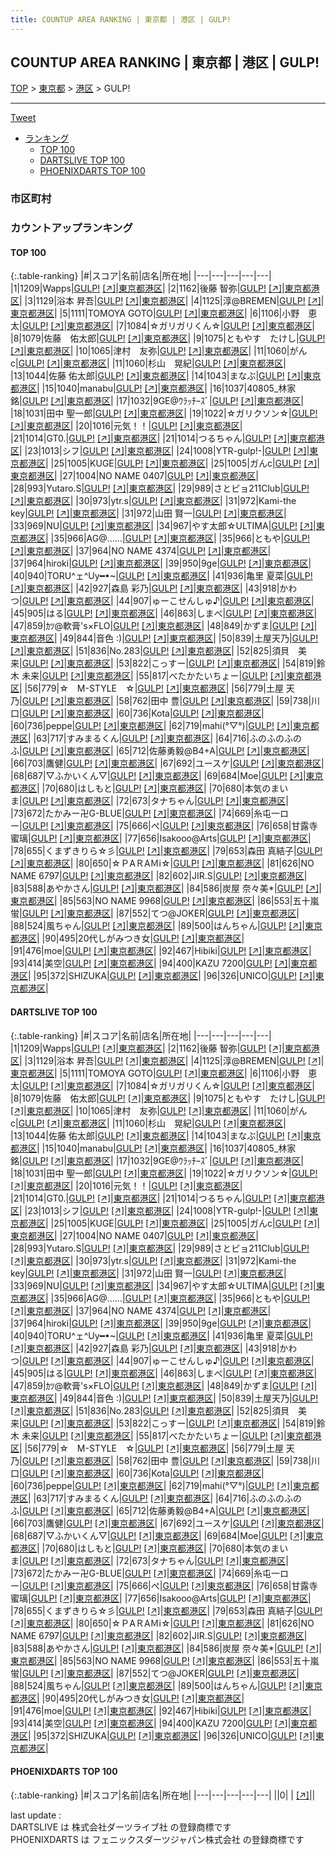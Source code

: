 ```yaml
---
title: COUNTUP AREA RANKING | 東京都 | 港区 | GULP!
---
```

## COUNTUP AREA RANKING | 東京都 | 港区 | GULP!

[TOP](/darts/rank/) > [東京都](/darts/rank/東京都/) > [港区](/darts/rank/東京都/港区/) > GULP!

___

<a href="https://twitter.com/share?ref_src=twsrc%5Etfw" data-text="COUNTUP AREA RANKING | 東京都港区GULP!" class="twitter-share-button" data-hashtags="DARTSLIVE,PHOENIXDARTS,darts,ダーツ" data-show-count="false">Tweet</a>

* [ランキング](#カウントアップランキング)
    * [TOP 100](#top-100)
    * [DARTSLIVE TOP 100](#dartslive-top-100)
    * [PHOENIXDARTS TOP 100](#phoenixdarts-top-100)

### 市区町村

<ul>

</ul>

### カウントアップランキング

#### TOP 100



{:.table-ranking}
|#|スコア|名前|店名|所在地|
|---|---|---|---|---|
|1|1209|<span class="rank-name-dl">Wapps</span>|<a href="/darts/rank/shops/f88a4ee8f507334d0d9b047a20a7ba1e.html">GULP!</a> <a href="https://search.dartslive.com/jp/shop/f88a4ee8f507334d0d9b047a20a7ba1e">[↗]</a>|<a href="/darts/rank/東京都/港区">東京都港区</a>|
|2|1162|<span class="rank-name-dl">後藤 智弥</span>|<a href="/darts/rank/shops/f88a4ee8f507334d0d9b047a20a7ba1e.html">GULP!</a> <a href="https://search.dartslive.com/jp/shop/f88a4ee8f507334d0d9b047a20a7ba1e">[↗]</a>|<a href="/darts/rank/東京都/港区">東京都港区</a>|
|3|1129|<span class="rank-name-dl">浴本 昇吾</span>|<a href="/darts/rank/shops/f88a4ee8f507334d0d9b047a20a7ba1e.html">GULP!</a> <a href="https://search.dartslive.com/jp/shop/f88a4ee8f507334d0d9b047a20a7ba1e">[↗]</a>|<a href="/darts/rank/東京都/港区">東京都港区</a>|
|4|1125|<span class="rank-name-dl">淳@BREMEN</span>|<a href="/darts/rank/shops/f88a4ee8f507334d0d9b047a20a7ba1e.html">GULP!</a> <a href="https://search.dartslive.com/jp/shop/f88a4ee8f507334d0d9b047a20a7ba1e">[↗]</a>|<a href="/darts/rank/東京都/港区">東京都港区</a>|
|5|1111|<span class="rank-name-dl">TOMOYA GOTO</span>|<a href="/darts/rank/shops/f88a4ee8f507334d0d9b047a20a7ba1e.html">GULP!</a> <a href="https://search.dartslive.com/jp/shop/f88a4ee8f507334d0d9b047a20a7ba1e">[↗]</a>|<a href="/darts/rank/東京都/港区">東京都港区</a>|
|6|1106|<span class="rank-name-dl">小野　恵太</span>|<a href="/darts/rank/shops/f88a4ee8f507334d0d9b047a20a7ba1e.html">GULP!</a> <a href="https://search.dartslive.com/jp/shop/f88a4ee8f507334d0d9b047a20a7ba1e">[↗]</a>|<a href="/darts/rank/東京都/港区">東京都港区</a>|
|7|1084|<span class="rank-name-dl">☆ガリガリくん☆</span>|<a href="/darts/rank/shops/f88a4ee8f507334d0d9b047a20a7ba1e.html">GULP!</a> <a href="https://search.dartslive.com/jp/shop/f88a4ee8f507334d0d9b047a20a7ba1e">[↗]</a>|<a href="/darts/rank/東京都/港区">東京都港区</a>|
|8|1079|<span class="rank-name-dl">佐藤　佑太郎</span>|<a href="/darts/rank/shops/f88a4ee8f507334d0d9b047a20a7ba1e.html">GULP!</a> <a href="https://search.dartslive.com/jp/shop/f88a4ee8f507334d0d9b047a20a7ba1e">[↗]</a>|<a href="/darts/rank/東京都/港区">東京都港区</a>|
|9|1075|<span class="rank-name-dl">ともやす　たけし</span>|<a href="/darts/rank/shops/f88a4ee8f507334d0d9b047a20a7ba1e.html">GULP!</a> <a href="https://search.dartslive.com/jp/shop/f88a4ee8f507334d0d9b047a20a7ba1e">[↗]</a>|<a href="/darts/rank/東京都/港区">東京都港区</a>|
|10|1065|<span class="rank-name-dl">津村　友弥</span>|<a href="/darts/rank/shops/f88a4ee8f507334d0d9b047a20a7ba1e.html">GULP!</a> <a href="https://search.dartslive.com/jp/shop/f88a4ee8f507334d0d9b047a20a7ba1e">[↗]</a>|<a href="/darts/rank/東京都/港区">東京都港区</a>|
|11|1060|<span class="rank-name-dl">がんc</span>|<a href="/darts/rank/shops/f88a4ee8f507334d0d9b047a20a7ba1e.html">GULP!</a> <a href="https://search.dartslive.com/jp/shop/f88a4ee8f507334d0d9b047a20a7ba1e">[↗]</a>|<a href="/darts/rank/東京都/港区">東京都港区</a>|
|11|1060|<span class="rank-name-dl">杉山　晃紀</span>|<a href="/darts/rank/shops/f88a4ee8f507334d0d9b047a20a7ba1e.html">GULP!</a> <a href="https://search.dartslive.com/jp/shop/f88a4ee8f507334d0d9b047a20a7ba1e">[↗]</a>|<a href="/darts/rank/東京都/港区">東京都港区</a>|
|13|1044|<span class="rank-name-dl">佐藤 佑太郎</span>|<a href="/darts/rank/shops/f88a4ee8f507334d0d9b047a20a7ba1e.html">GULP!</a> <a href="https://search.dartslive.com/jp/shop/f88a4ee8f507334d0d9b047a20a7ba1e">[↗]</a>|<a href="/darts/rank/東京都/港区">東京都港区</a>|
|14|1043|<span class="rank-name-dl">まなぶ</span>|<a href="/darts/rank/shops/f88a4ee8f507334d0d9b047a20a7ba1e.html">GULP!</a> <a href="https://search.dartslive.com/jp/shop/f88a4ee8f507334d0d9b047a20a7ba1e">[↗]</a>|<a href="/darts/rank/東京都/港区">東京都港区</a>|
|15|1040|<span class="rank-name-dl">manabu</span>|<a href="/darts/rank/shops/f88a4ee8f507334d0d9b047a20a7ba1e.html">GULP!</a> <a href="https://search.dartslive.com/jp/shop/f88a4ee8f507334d0d9b047a20a7ba1e">[↗]</a>|<a href="/darts/rank/東京都/港区">東京都港区</a>|
|16|1037|<span class="rank-name-dl">40805_林家銘</span>|<a href="/darts/rank/shops/f88a4ee8f507334d0d9b047a20a7ba1e.html">GULP!</a> <a href="https://search.dartslive.com/jp/shop/f88a4ee8f507334d0d9b047a20a7ba1e">[↗]</a>|<a href="/darts/rank/東京都/港区">東京都港区</a>|
|17|1032|<span class="rank-name-dl">9GE@ｳﾗｯﾁｰｽﾞ</span>|<a href="/darts/rank/shops/f88a4ee8f507334d0d9b047a20a7ba1e.html">GULP!</a> <a href="https://search.dartslive.com/jp/shop/f88a4ee8f507334d0d9b047a20a7ba1e">[↗]</a>|<a href="/darts/rank/東京都/港区">東京都港区</a>|
|18|1031|<span class="rank-name-dl">田中 聖一郎</span>|<a href="/darts/rank/shops/f88a4ee8f507334d0d9b047a20a7ba1e.html">GULP!</a> <a href="https://search.dartslive.com/jp/shop/f88a4ee8f507334d0d9b047a20a7ba1e">[↗]</a>|<a href="/darts/rank/東京都/港区">東京都港区</a>|
|19|1022|<span class="rank-name-dl">☆ガリクソン☆</span>|<a href="/darts/rank/shops/f88a4ee8f507334d0d9b047a20a7ba1e.html">GULP!</a> <a href="https://search.dartslive.com/jp/shop/f88a4ee8f507334d0d9b047a20a7ba1e">[↗]</a>|<a href="/darts/rank/東京都/港区">東京都港区</a>|
|20|1016|<span class="rank-name-dl">元気！！</span>|<a href="/darts/rank/shops/f88a4ee8f507334d0d9b047a20a7ba1e.html">GULP!</a> <a href="https://search.dartslive.com/jp/shop/f88a4ee8f507334d0d9b047a20a7ba1e">[↗]</a>|<a href="/darts/rank/東京都/港区">東京都港区</a>|
|21|1014|<span class="rank-name-dl">GT0.</span>|<a href="/darts/rank/shops/f88a4ee8f507334d0d9b047a20a7ba1e.html">GULP!</a> <a href="https://search.dartslive.com/jp/shop/f88a4ee8f507334d0d9b047a20a7ba1e">[↗]</a>|<a href="/darts/rank/東京都/港区">東京都港区</a>|
|21|1014|<span class="rank-name-dl">つるちゃん</span>|<a href="/darts/rank/shops/f88a4ee8f507334d0d9b047a20a7ba1e.html">GULP!</a> <a href="https://search.dartslive.com/jp/shop/f88a4ee8f507334d0d9b047a20a7ba1e">[↗]</a>|<a href="/darts/rank/東京都/港区">東京都港区</a>|
|23|1013|<span class="rank-name-dl">シフ</span>|<a href="/darts/rank/shops/f88a4ee8f507334d0d9b047a20a7ba1e.html">GULP!</a> <a href="https://search.dartslive.com/jp/shop/f88a4ee8f507334d0d9b047a20a7ba1e">[↗]</a>|<a href="/darts/rank/東京都/港区">東京都港区</a>|
|24|1008|<span class="rank-name-dl">YTR-gulp!-</span>|<a href="/darts/rank/shops/f88a4ee8f507334d0d9b047a20a7ba1e.html">GULP!</a> <a href="https://search.dartslive.com/jp/shop/f88a4ee8f507334d0d9b047a20a7ba1e">[↗]</a>|<a href="/darts/rank/東京都/港区">東京都港区</a>|
|25|1005|<span class="rank-name-dl">KUGE</span>|<a href="/darts/rank/shops/f88a4ee8f507334d0d9b047a20a7ba1e.html">GULP!</a> <a href="https://search.dartslive.com/jp/shop/f88a4ee8f507334d0d9b047a20a7ba1e">[↗]</a>|<a href="/darts/rank/東京都/港区">東京都港区</a>|
|25|1005|<span class="rank-name-dl">ガんc</span>|<a href="/darts/rank/shops/f88a4ee8f507334d0d9b047a20a7ba1e.html">GULP!</a> <a href="https://search.dartslive.com/jp/shop/f88a4ee8f507334d0d9b047a20a7ba1e">[↗]</a>|<a href="/darts/rank/東京都/港区">東京都港区</a>|
|27|1004|<span class="rank-name-dl">NO NAME 0407</span>|<a href="/darts/rank/shops/f88a4ee8f507334d0d9b047a20a7ba1e.html">GULP!</a> <a href="https://search.dartslive.com/jp/shop/f88a4ee8f507334d0d9b047a20a7ba1e">[↗]</a>|<a href="/darts/rank/東京都/港区">東京都港区</a>|
|28|993|<span class="rank-name-dl">Yutaro.S</span>|<a href="/darts/rank/shops/f88a4ee8f507334d0d9b047a20a7ba1e.html">GULP!</a> <a href="https://search.dartslive.com/jp/shop/f88a4ee8f507334d0d9b047a20a7ba1e">[↗]</a>|<a href="/darts/rank/東京都/港区">東京都港区</a>|
|29|989|<span class="rank-name-dl">さとピョ211Club</span>|<a href="/darts/rank/shops/f88a4ee8f507334d0d9b047a20a7ba1e.html">GULP!</a> <a href="https://search.dartslive.com/jp/shop/f88a4ee8f507334d0d9b047a20a7ba1e">[↗]</a>|<a href="/darts/rank/東京都/港区">東京都港区</a>|
|30|973|<span class="rank-name-dl">ytr.s</span>|<a href="/darts/rank/shops/f88a4ee8f507334d0d9b047a20a7ba1e.html">GULP!</a> <a href="https://search.dartslive.com/jp/shop/f88a4ee8f507334d0d9b047a20a7ba1e">[↗]</a>|<a href="/darts/rank/東京都/港区">東京都港区</a>|
|31|972|<span class="rank-name-dl">Kami-the key</span>|<a href="/darts/rank/shops/f88a4ee8f507334d0d9b047a20a7ba1e.html">GULP!</a> <a href="https://search.dartslive.com/jp/shop/f88a4ee8f507334d0d9b047a20a7ba1e">[↗]</a>|<a href="/darts/rank/東京都/港区">東京都港区</a>|
|31|972|<span class="rank-name-dl">山田 賢一</span>|<a href="/darts/rank/shops/f88a4ee8f507334d0d9b047a20a7ba1e.html">GULP!</a> <a href="https://search.dartslive.com/jp/shop/f88a4ee8f507334d0d9b047a20a7ba1e">[↗]</a>|<a href="/darts/rank/東京都/港区">東京都港区</a>|
|33|969|<span class="rank-name-dl">NU</span>|<a href="/darts/rank/shops/f88a4ee8f507334d0d9b047a20a7ba1e.html">GULP!</a> <a href="https://search.dartslive.com/jp/shop/f88a4ee8f507334d0d9b047a20a7ba1e">[↗]</a>|<a href="/darts/rank/東京都/港区">東京都港区</a>|
|34|967|<span class="rank-name-dl">やす太郎☆ULTIMA</span>|<a href="/darts/rank/shops/f88a4ee8f507334d0d9b047a20a7ba1e.html">GULP!</a> <a href="https://search.dartslive.com/jp/shop/f88a4ee8f507334d0d9b047a20a7ba1e">[↗]</a>|<a href="/darts/rank/東京都/港区">東京都港区</a>|
|35|966|<span class="rank-name-dl">AG@……</span>|<a href="/darts/rank/shops/f88a4ee8f507334d0d9b047a20a7ba1e.html">GULP!</a> <a href="https://search.dartslive.com/jp/shop/f88a4ee8f507334d0d9b047a20a7ba1e">[↗]</a>|<a href="/darts/rank/東京都/港区">東京都港区</a>|
|35|966|<span class="rank-name-dl">ともや</span>|<a href="/darts/rank/shops/f88a4ee8f507334d0d9b047a20a7ba1e.html">GULP!</a> <a href="https://search.dartslive.com/jp/shop/f88a4ee8f507334d0d9b047a20a7ba1e">[↗]</a>|<a href="/darts/rank/東京都/港区">東京都港区</a>|
|37|964|<span class="rank-name-dl">NO NAME 4374</span>|<a href="/darts/rank/shops/f88a4ee8f507334d0d9b047a20a7ba1e.html">GULP!</a> <a href="https://search.dartslive.com/jp/shop/f88a4ee8f507334d0d9b047a20a7ba1e">[↗]</a>|<a href="/darts/rank/東京都/港区">東京都港区</a>|
|37|964|<span class="rank-name-dl">hiroki</span>|<a href="/darts/rank/shops/f88a4ee8f507334d0d9b047a20a7ba1e.html">GULP!</a> <a href="https://search.dartslive.com/jp/shop/f88a4ee8f507334d0d9b047a20a7ba1e">[↗]</a>|<a href="/darts/rank/東京都/港区">東京都港区</a>|
|39|950|<span class="rank-name-dl">9ge</span>|<a href="/darts/rank/shops/f88a4ee8f507334d0d9b047a20a7ba1e.html">GULP!</a> <a href="https://search.dartslive.com/jp/shop/f88a4ee8f507334d0d9b047a20a7ba1e">[↗]</a>|<a href="/darts/rank/東京都/港区">東京都港区</a>|
|40|940|<span class="rank-name-dl">TORU^ェ^Uy━•~</span>|<a href="/darts/rank/shops/f88a4ee8f507334d0d9b047a20a7ba1e.html">GULP!</a> <a href="https://search.dartslive.com/jp/shop/f88a4ee8f507334d0d9b047a20a7ba1e">[↗]</a>|<a href="/darts/rank/東京都/港区">東京都港区</a>|
|41|936|<span class="rank-name-dl">亀里 夏菜</span>|<a href="/darts/rank/shops/f88a4ee8f507334d0d9b047a20a7ba1e.html">GULP!</a> <a href="https://search.dartslive.com/jp/shop/f88a4ee8f507334d0d9b047a20a7ba1e">[↗]</a>|<a href="/darts/rank/東京都/港区">東京都港区</a>|
|42|927|<span class="rank-name-dl">森島 彩乃</span>|<a href="/darts/rank/shops/f88a4ee8f507334d0d9b047a20a7ba1e.html">GULP!</a> <a href="https://search.dartslive.com/jp/shop/f88a4ee8f507334d0d9b047a20a7ba1e">[↗]</a>|<a href="/darts/rank/東京都/港区">東京都港区</a>|
|43|918|<span class="rank-name-dl">かわつ</span>|<a href="/darts/rank/shops/f88a4ee8f507334d0d9b047a20a7ba1e.html">GULP!</a> <a href="https://search.dartslive.com/jp/shop/f88a4ee8f507334d0d9b047a20a7ba1e">[↗]</a>|<a href="/darts/rank/東京都/港区">東京都港区</a>|
|44|907|<span class="rank-name-dl">ゅーこせんしゅ♪</span>|<a href="/darts/rank/shops/f88a4ee8f507334d0d9b047a20a7ba1e.html">GULP!</a> <a href="https://search.dartslive.com/jp/shop/f88a4ee8f507334d0d9b047a20a7ba1e">[↗]</a>|<a href="/darts/rank/東京都/港区">東京都港区</a>|
|45|905|<span class="rank-name-dl">はる</span>|<a href="/darts/rank/shops/f88a4ee8f507334d0d9b047a20a7ba1e.html">GULP!</a> <a href="https://search.dartslive.com/jp/shop/f88a4ee8f507334d0d9b047a20a7ba1e">[↗]</a>|<a href="/darts/rank/東京都/港区">東京都港区</a>|
|46|863|<span class="rank-name-dl">しまべ</span>|<a href="/darts/rank/shops/f88a4ee8f507334d0d9b047a20a7ba1e.html">GULP!</a> <a href="https://search.dartslive.com/jp/shop/f88a4ee8f507334d0d9b047a20a7ba1e">[↗]</a>|<a href="/darts/rank/東京都/港区">東京都港区</a>|
|47|859|<span class="rank-name-dl">ｶﾂ@軟膏&#x27;s×FLO</span>|<a href="/darts/rank/shops/f88a4ee8f507334d0d9b047a20a7ba1e.html">GULP!</a> <a href="https://search.dartslive.com/jp/shop/f88a4ee8f507334d0d9b047a20a7ba1e">[↗]</a>|<a href="/darts/rank/東京都/港区">東京都港区</a>|
|48|849|<span class="rank-name-dl">かずま</span>|<a href="/darts/rank/shops/f88a4ee8f507334d0d9b047a20a7ba1e.html">GULP!</a> <a href="https://search.dartslive.com/jp/shop/f88a4ee8f507334d0d9b047a20a7ba1e">[↗]</a>|<a href="/darts/rank/東京都/港区">東京都港区</a>|
|49|844|<span class="rank-name-dl">音色 :)</span>|<a href="/darts/rank/shops/f88a4ee8f507334d0d9b047a20a7ba1e.html">GULP!</a> <a href="https://search.dartslive.com/jp/shop/f88a4ee8f507334d0d9b047a20a7ba1e">[↗]</a>|<a href="/darts/rank/東京都/港区">東京都港区</a>|
|50|839|<span class="rank-name-dl">土屋天乃</span>|<a href="/darts/rank/shops/f88a4ee8f507334d0d9b047a20a7ba1e.html">GULP!</a> <a href="https://search.dartslive.com/jp/shop/f88a4ee8f507334d0d9b047a20a7ba1e">[↗]</a>|<a href="/darts/rank/東京都/港区">東京都港区</a>|
|51|836|<span class="rank-name-dl">No.283</span>|<a href="/darts/rank/shops/f88a4ee8f507334d0d9b047a20a7ba1e.html">GULP!</a> <a href="https://search.dartslive.com/jp/shop/f88a4ee8f507334d0d9b047a20a7ba1e">[↗]</a>|<a href="/darts/rank/東京都/港区">東京都港区</a>|
|52|825|<span class="rank-name-dl">須貝　美来</span>|<a href="/darts/rank/shops/f88a4ee8f507334d0d9b047a20a7ba1e.html">GULP!</a> <a href="https://search.dartslive.com/jp/shop/f88a4ee8f507334d0d9b047a20a7ba1e">[↗]</a>|<a href="/darts/rank/東京都/港区">東京都港区</a>|
|53|822|<span class="rank-name-dl">こっすー</span>|<a href="/darts/rank/shops/f88a4ee8f507334d0d9b047a20a7ba1e.html">GULP!</a> <a href="https://search.dartslive.com/jp/shop/f88a4ee8f507334d0d9b047a20a7ba1e">[↗]</a>|<a href="/darts/rank/東京都/港区">東京都港区</a>|
|54|819|<span class="rank-name-dl">鈴木 未来</span>|<a href="/darts/rank/shops/f88a4ee8f507334d0d9b047a20a7ba1e.html">GULP!</a> <a href="https://search.dartslive.com/jp/shop/f88a4ee8f507334d0d9b047a20a7ba1e">[↗]</a>|<a href="/darts/rank/東京都/港区">東京都港区</a>|
|55|817|<span class="rank-name-dl">べたかたいちょー</span>|<a href="/darts/rank/shops/f88a4ee8f507334d0d9b047a20a7ba1e.html">GULP!</a> <a href="https://search.dartslive.com/jp/shop/f88a4ee8f507334d0d9b047a20a7ba1e">[↗]</a>|<a href="/darts/rank/東京都/港区">東京都港区</a>|
|56|779|<span class="rank-name-dl">☆　M-STYLE　☆</span>|<a href="/darts/rank/shops/f88a4ee8f507334d0d9b047a20a7ba1e.html">GULP!</a> <a href="https://search.dartslive.com/jp/shop/f88a4ee8f507334d0d9b047a20a7ba1e">[↗]</a>|<a href="/darts/rank/東京都/港区">東京都港区</a>|
|56|779|<span class="rank-name-dl">土屋 天乃</span>|<a href="/darts/rank/shops/f88a4ee8f507334d0d9b047a20a7ba1e.html">GULP!</a> <a href="https://search.dartslive.com/jp/shop/f88a4ee8f507334d0d9b047a20a7ba1e">[↗]</a>|<a href="/darts/rank/東京都/港区">東京都港区</a>|
|58|762|<span class="rank-name-dl">田中 豊</span>|<a href="/darts/rank/shops/f88a4ee8f507334d0d9b047a20a7ba1e.html">GULP!</a> <a href="https://search.dartslive.com/jp/shop/f88a4ee8f507334d0d9b047a20a7ba1e">[↗]</a>|<a href="/darts/rank/東京都/港区">東京都港区</a>|
|59|738|<span class="rank-name-dl">川口</span>|<a href="/darts/rank/shops/f88a4ee8f507334d0d9b047a20a7ba1e.html">GULP!</a> <a href="https://search.dartslive.com/jp/shop/f88a4ee8f507334d0d9b047a20a7ba1e">[↗]</a>|<a href="/darts/rank/東京都/港区">東京都港区</a>|
|60|736|<span class="rank-name-dl">Kota</span>|<a href="/darts/rank/shops/f88a4ee8f507334d0d9b047a20a7ba1e.html">GULP!</a> <a href="https://search.dartslive.com/jp/shop/f88a4ee8f507334d0d9b047a20a7ba1e">[↗]</a>|<a href="/darts/rank/東京都/港区">東京都港区</a>|
|60|736|<span class="rank-name-dl">peppe</span>|<a href="/darts/rank/shops/f88a4ee8f507334d0d9b047a20a7ba1e.html">GULP!</a> <a href="https://search.dartslive.com/jp/shop/f88a4ee8f507334d0d9b047a20a7ba1e">[↗]</a>|<a href="/darts/rank/東京都/港区">東京都港区</a>|
|62|719|<span class="rank-name-dl">mahi(°▽°)</span>|<a href="/darts/rank/shops/f88a4ee8f507334d0d9b047a20a7ba1e.html">GULP!</a> <a href="https://search.dartslive.com/jp/shop/f88a4ee8f507334d0d9b047a20a7ba1e">[↗]</a>|<a href="/darts/rank/東京都/港区">東京都港区</a>|
|63|717|<span class="rank-name-dl">すみまるくん</span>|<a href="/darts/rank/shops/f88a4ee8f507334d0d9b047a20a7ba1e.html">GULP!</a> <a href="https://search.dartslive.com/jp/shop/f88a4ee8f507334d0d9b047a20a7ba1e">[↗]</a>|<a href="/darts/rank/東京都/港区">東京都港区</a>|
|64|716|<span class="rank-name-dl">ふのふのふのふ</span>|<a href="/darts/rank/shops/f88a4ee8f507334d0d9b047a20a7ba1e.html">GULP!</a> <a href="https://search.dartslive.com/jp/shop/f88a4ee8f507334d0d9b047a20a7ba1e">[↗]</a>|<a href="/darts/rank/東京都/港区">東京都港区</a>|
|65|712|<span class="rank-name-dl">佐藤勇毅@B4+A</span>|<a href="/darts/rank/shops/f88a4ee8f507334d0d9b047a20a7ba1e.html">GULP!</a> <a href="https://search.dartslive.com/jp/shop/f88a4ee8f507334d0d9b047a20a7ba1e">[↗]</a>|<a href="/darts/rank/東京都/港区">東京都港区</a>|
|66|703|<span class="rank-name-dl">鷹健</span>|<a href="/darts/rank/shops/f88a4ee8f507334d0d9b047a20a7ba1e.html">GULP!</a> <a href="https://search.dartslive.com/jp/shop/f88a4ee8f507334d0d9b047a20a7ba1e">[↗]</a>|<a href="/darts/rank/東京都/港区">東京都港区</a>|
|67|692|<span class="rank-name-dl">ユースケ</span>|<a href="/darts/rank/shops/f88a4ee8f507334d0d9b047a20a7ba1e.html">GULP!</a> <a href="https://search.dartslive.com/jp/shop/f88a4ee8f507334d0d9b047a20a7ba1e">[↗]</a>|<a href="/darts/rank/東京都/港区">東京都港区</a>|
|68|687|<span class="rank-name-dl">▽ふかいくん▽</span>|<a href="/darts/rank/shops/f88a4ee8f507334d0d9b047a20a7ba1e.html">GULP!</a> <a href="https://search.dartslive.com/jp/shop/f88a4ee8f507334d0d9b047a20a7ba1e">[↗]</a>|<a href="/darts/rank/東京都/港区">東京都港区</a>|
|69|684|<span class="rank-name-dl">Moe</span>|<a href="/darts/rank/shops/f88a4ee8f507334d0d9b047a20a7ba1e.html">GULP!</a> <a href="https://search.dartslive.com/jp/shop/f88a4ee8f507334d0d9b047a20a7ba1e">[↗]</a>|<a href="/darts/rank/東京都/港区">東京都港区</a>|
|70|680|<span class="rank-name-dl">はしもと</span>|<a href="/darts/rank/shops/f88a4ee8f507334d0d9b047a20a7ba1e.html">GULP!</a> <a href="https://search.dartslive.com/jp/shop/f88a4ee8f507334d0d9b047a20a7ba1e">[↗]</a>|<a href="/darts/rank/東京都/港区">東京都港区</a>|
|70|680|<span class="rank-name-dl">本気のまいま</span>|<a href="/darts/rank/shops/f88a4ee8f507334d0d9b047a20a7ba1e.html">GULP!</a> <a href="https://search.dartslive.com/jp/shop/f88a4ee8f507334d0d9b047a20a7ba1e">[↗]</a>|<a href="/darts/rank/東京都/港区">東京都港区</a>|
|72|673|<span class="rank-name-dl">タナちゃん</span>|<a href="/darts/rank/shops/f88a4ee8f507334d0d9b047a20a7ba1e.html">GULP!</a> <a href="https://search.dartslive.com/jp/shop/f88a4ee8f507334d0d9b047a20a7ba1e">[↗]</a>|<a href="/darts/rank/東京都/港区">東京都港区</a>|
|73|672|<span class="rank-name-dl">たかみー卍G-BLUE</span>|<a href="/darts/rank/shops/f88a4ee8f507334d0d9b047a20a7ba1e.html">GULP!</a> <a href="https://search.dartslive.com/jp/shop/f88a4ee8f507334d0d9b047a20a7ba1e">[↗]</a>|<a href="/darts/rank/東京都/港区">東京都港区</a>|
|74|669|<span class="rank-name-dl">糸屯一ロー</span>|<a href="/darts/rank/shops/f88a4ee8f507334d0d9b047a20a7ba1e.html">GULP!</a> <a href="https://search.dartslive.com/jp/shop/f88a4ee8f507334d0d9b047a20a7ba1e">[↗]</a>|<a href="/darts/rank/東京都/港区">東京都港区</a>|
|75|666|<span class="rank-name-dl">ぺ</span>|<a href="/darts/rank/shops/f88a4ee8f507334d0d9b047a20a7ba1e.html">GULP!</a> <a href="https://search.dartslive.com/jp/shop/f88a4ee8f507334d0d9b047a20a7ba1e">[↗]</a>|<a href="/darts/rank/東京都/港区">東京都港区</a>|
|76|658|<span class="rank-name-dl">甘露寺蜜璃</span>|<a href="/darts/rank/shops/f88a4ee8f507334d0d9b047a20a7ba1e.html">GULP!</a> <a href="https://search.dartslive.com/jp/shop/f88a4ee8f507334d0d9b047a20a7ba1e">[↗]</a>|<a href="/darts/rank/東京都/港区">東京都港区</a>|
|77|656|<span class="rank-name-dl">Isakooo@Arts</span>|<a href="/darts/rank/shops/f88a4ee8f507334d0d9b047a20a7ba1e.html">GULP!</a> <a href="https://search.dartslive.com/jp/shop/f88a4ee8f507334d0d9b047a20a7ba1e">[↗]</a>|<a href="/darts/rank/東京都/港区">東京都港区</a>|
|78|655|<span class="rank-name-dl">くまずきりら☆彡</span>|<a href="/darts/rank/shops/f88a4ee8f507334d0d9b047a20a7ba1e.html">GULP!</a> <a href="https://search.dartslive.com/jp/shop/f88a4ee8f507334d0d9b047a20a7ba1e">[↗]</a>|<a href="/darts/rank/東京都/港区">東京都港区</a>|
|79|653|<span class="rank-name-dl">森田 真結子</span>|<a href="/darts/rank/shops/f88a4ee8f507334d0d9b047a20a7ba1e.html">GULP!</a> <a href="https://search.dartslive.com/jp/shop/f88a4ee8f507334d0d9b047a20a7ba1e">[↗]</a>|<a href="/darts/rank/東京都/港区">東京都港区</a>|
|80|650|<span class="rank-name-dl">☆ＰAＲAＭi☆</span>|<a href="/darts/rank/shops/f88a4ee8f507334d0d9b047a20a7ba1e.html">GULP!</a> <a href="https://search.dartslive.com/jp/shop/f88a4ee8f507334d0d9b047a20a7ba1e">[↗]</a>|<a href="/darts/rank/東京都/港区">東京都港区</a>|
|81|626|<span class="rank-name-dl">NO NAME 6797</span>|<a href="/darts/rank/shops/f88a4ee8f507334d0d9b047a20a7ba1e.html">GULP!</a> <a href="https://search.dartslive.com/jp/shop/f88a4ee8f507334d0d9b047a20a7ba1e">[↗]</a>|<a href="/darts/rank/東京都/港区">東京都港区</a>|
|82|602|<span class="rank-name-dl">JIR.S</span>|<a href="/darts/rank/shops/f88a4ee8f507334d0d9b047a20a7ba1e.html">GULP!</a> <a href="https://search.dartslive.com/jp/shop/f88a4ee8f507334d0d9b047a20a7ba1e">[↗]</a>|<a href="/darts/rank/東京都/港区">東京都港区</a>|
|83|588|<span class="rank-name-dl">あやかさん</span>|<a href="/darts/rank/shops/f88a4ee8f507334d0d9b047a20a7ba1e.html">GULP!</a> <a href="https://search.dartslive.com/jp/shop/f88a4ee8f507334d0d9b047a20a7ba1e">[↗]</a>|<a href="/darts/rank/東京都/港区">東京都港区</a>|
|84|586|<span class="rank-name-dl">炭屋 奈々美*</span>|<a href="/darts/rank/shops/f88a4ee8f507334d0d9b047a20a7ba1e.html">GULP!</a> <a href="https://search.dartslive.com/jp/shop/f88a4ee8f507334d0d9b047a20a7ba1e">[↗]</a>|<a href="/darts/rank/東京都/港区">東京都港区</a>|
|85|563|<span class="rank-name-dl">NO NAME 9968</span>|<a href="/darts/rank/shops/f88a4ee8f507334d0d9b047a20a7ba1e.html">GULP!</a> <a href="https://search.dartslive.com/jp/shop/f88a4ee8f507334d0d9b047a20a7ba1e">[↗]</a>|<a href="/darts/rank/東京都/港区">東京都港区</a>|
|86|553|<span class="rank-name-dl">五十嵐 蛍</span>|<a href="/darts/rank/shops/f88a4ee8f507334d0d9b047a20a7ba1e.html">GULP!</a> <a href="https://search.dartslive.com/jp/shop/f88a4ee8f507334d0d9b047a20a7ba1e">[↗]</a>|<a href="/darts/rank/東京都/港区">東京都港区</a>|
|87|552|<span class="rank-name-dl">てつ@JOKER</span>|<a href="/darts/rank/shops/f88a4ee8f507334d0d9b047a20a7ba1e.html">GULP!</a> <a href="https://search.dartslive.com/jp/shop/f88a4ee8f507334d0d9b047a20a7ba1e">[↗]</a>|<a href="/darts/rank/東京都/港区">東京都港区</a>|
|88|524|<span class="rank-name-dl">風ちゃん</span>|<a href="/darts/rank/shops/f88a4ee8f507334d0d9b047a20a7ba1e.html">GULP!</a> <a href="https://search.dartslive.com/jp/shop/f88a4ee8f507334d0d9b047a20a7ba1e">[↗]</a>|<a href="/darts/rank/東京都/港区">東京都港区</a>|
|89|500|<span class="rank-name-dl">はんちゃん</span>|<a href="/darts/rank/shops/f88a4ee8f507334d0d9b047a20a7ba1e.html">GULP!</a> <a href="https://search.dartslive.com/jp/shop/f88a4ee8f507334d0d9b047a20a7ba1e">[↗]</a>|<a href="/darts/rank/東京都/港区">東京都港区</a>|
|90|495|<span class="rank-name-dl">20代しがみつき女</span>|<a href="/darts/rank/shops/f88a4ee8f507334d0d9b047a20a7ba1e.html">GULP!</a> <a href="https://search.dartslive.com/jp/shop/f88a4ee8f507334d0d9b047a20a7ba1e">[↗]</a>|<a href="/darts/rank/東京都/港区">東京都港区</a>|
|91|476|<span class="rank-name-dl">moe</span>|<a href="/darts/rank/shops/f88a4ee8f507334d0d9b047a20a7ba1e.html">GULP!</a> <a href="https://search.dartslive.com/jp/shop/f88a4ee8f507334d0d9b047a20a7ba1e">[↗]</a>|<a href="/darts/rank/東京都/港区">東京都港区</a>|
|92|467|<span class="rank-name-dl">Hibiki</span>|<a href="/darts/rank/shops/f88a4ee8f507334d0d9b047a20a7ba1e.html">GULP!</a> <a href="https://search.dartslive.com/jp/shop/f88a4ee8f507334d0d9b047a20a7ba1e">[↗]</a>|<a href="/darts/rank/東京都/港区">東京都港区</a>|
|93|414|<span class="rank-name-dl">美空</span>|<a href="/darts/rank/shops/f88a4ee8f507334d0d9b047a20a7ba1e.html">GULP!</a> <a href="https://search.dartslive.com/jp/shop/f88a4ee8f507334d0d9b047a20a7ba1e">[↗]</a>|<a href="/darts/rank/東京都/港区">東京都港区</a>|
|94|400|<span class="rank-name-dl">KAZU 7200</span>|<a href="/darts/rank/shops/f88a4ee8f507334d0d9b047a20a7ba1e.html">GULP!</a> <a href="https://search.dartslive.com/jp/shop/f88a4ee8f507334d0d9b047a20a7ba1e">[↗]</a>|<a href="/darts/rank/東京都/港区">東京都港区</a>|
|95|372|<span class="rank-name-dl">SHIZUKA</span>|<a href="/darts/rank/shops/f88a4ee8f507334d0d9b047a20a7ba1e.html">GULP!</a> <a href="https://search.dartslive.com/jp/shop/f88a4ee8f507334d0d9b047a20a7ba1e">[↗]</a>|<a href="/darts/rank/東京都/港区">東京都港区</a>|
|96|326|<span class="rank-name-dl">UNICO</span>|<a href="/darts/rank/shops/f88a4ee8f507334d0d9b047a20a7ba1e.html">GULP!</a> <a href="https://search.dartslive.com/jp/shop/f88a4ee8f507334d0d9b047a20a7ba1e">[↗]</a>|<a href="/darts/rank/東京都/港区">東京都港区</a>|


#### DARTSLIVE TOP 100



{:.table-ranking}
|#|スコア|名前|店名|所在地|
|---|---|---|---|---|
|1|1209|<span class="rank-name-dl">Wapps</span>|<a href="/darts/rank/shops/f88a4ee8f507334d0d9b047a20a7ba1e.html">GULP!</a> <a href="https://search.dartslive.com/jp/shop/f88a4ee8f507334d0d9b047a20a7ba1e">[↗]</a>|<a href="/darts/rank/東京都/港区">東京都港区</a>|
|2|1162|<span class="rank-name-dl">後藤 智弥</span>|<a href="/darts/rank/shops/f88a4ee8f507334d0d9b047a20a7ba1e.html">GULP!</a> <a href="https://search.dartslive.com/jp/shop/f88a4ee8f507334d0d9b047a20a7ba1e">[↗]</a>|<a href="/darts/rank/東京都/港区">東京都港区</a>|
|3|1129|<span class="rank-name-dl">浴本 昇吾</span>|<a href="/darts/rank/shops/f88a4ee8f507334d0d9b047a20a7ba1e.html">GULP!</a> <a href="https://search.dartslive.com/jp/shop/f88a4ee8f507334d0d9b047a20a7ba1e">[↗]</a>|<a href="/darts/rank/東京都/港区">東京都港区</a>|
|4|1125|<span class="rank-name-dl">淳@BREMEN</span>|<a href="/darts/rank/shops/f88a4ee8f507334d0d9b047a20a7ba1e.html">GULP!</a> <a href="https://search.dartslive.com/jp/shop/f88a4ee8f507334d0d9b047a20a7ba1e">[↗]</a>|<a href="/darts/rank/東京都/港区">東京都港区</a>|
|5|1111|<span class="rank-name-dl">TOMOYA GOTO</span>|<a href="/darts/rank/shops/f88a4ee8f507334d0d9b047a20a7ba1e.html">GULP!</a> <a href="https://search.dartslive.com/jp/shop/f88a4ee8f507334d0d9b047a20a7ba1e">[↗]</a>|<a href="/darts/rank/東京都/港区">東京都港区</a>|
|6|1106|<span class="rank-name-dl">小野　恵太</span>|<a href="/darts/rank/shops/f88a4ee8f507334d0d9b047a20a7ba1e.html">GULP!</a> <a href="https://search.dartslive.com/jp/shop/f88a4ee8f507334d0d9b047a20a7ba1e">[↗]</a>|<a href="/darts/rank/東京都/港区">東京都港区</a>|
|7|1084|<span class="rank-name-dl">☆ガリガリくん☆</span>|<a href="/darts/rank/shops/f88a4ee8f507334d0d9b047a20a7ba1e.html">GULP!</a> <a href="https://search.dartslive.com/jp/shop/f88a4ee8f507334d0d9b047a20a7ba1e">[↗]</a>|<a href="/darts/rank/東京都/港区">東京都港区</a>|
|8|1079|<span class="rank-name-dl">佐藤　佑太郎</span>|<a href="/darts/rank/shops/f88a4ee8f507334d0d9b047a20a7ba1e.html">GULP!</a> <a href="https://search.dartslive.com/jp/shop/f88a4ee8f507334d0d9b047a20a7ba1e">[↗]</a>|<a href="/darts/rank/東京都/港区">東京都港区</a>|
|9|1075|<span class="rank-name-dl">ともやす　たけし</span>|<a href="/darts/rank/shops/f88a4ee8f507334d0d9b047a20a7ba1e.html">GULP!</a> <a href="https://search.dartslive.com/jp/shop/f88a4ee8f507334d0d9b047a20a7ba1e">[↗]</a>|<a href="/darts/rank/東京都/港区">東京都港区</a>|
|10|1065|<span class="rank-name-dl">津村　友弥</span>|<a href="/darts/rank/shops/f88a4ee8f507334d0d9b047a20a7ba1e.html">GULP!</a> <a href="https://search.dartslive.com/jp/shop/f88a4ee8f507334d0d9b047a20a7ba1e">[↗]</a>|<a href="/darts/rank/東京都/港区">東京都港区</a>|
|11|1060|<span class="rank-name-dl">がんc</span>|<a href="/darts/rank/shops/f88a4ee8f507334d0d9b047a20a7ba1e.html">GULP!</a> <a href="https://search.dartslive.com/jp/shop/f88a4ee8f507334d0d9b047a20a7ba1e">[↗]</a>|<a href="/darts/rank/東京都/港区">東京都港区</a>|
|11|1060|<span class="rank-name-dl">杉山　晃紀</span>|<a href="/darts/rank/shops/f88a4ee8f507334d0d9b047a20a7ba1e.html">GULP!</a> <a href="https://search.dartslive.com/jp/shop/f88a4ee8f507334d0d9b047a20a7ba1e">[↗]</a>|<a href="/darts/rank/東京都/港区">東京都港区</a>|
|13|1044|<span class="rank-name-dl">佐藤 佑太郎</span>|<a href="/darts/rank/shops/f88a4ee8f507334d0d9b047a20a7ba1e.html">GULP!</a> <a href="https://search.dartslive.com/jp/shop/f88a4ee8f507334d0d9b047a20a7ba1e">[↗]</a>|<a href="/darts/rank/東京都/港区">東京都港区</a>|
|14|1043|<span class="rank-name-dl">まなぶ</span>|<a href="/darts/rank/shops/f88a4ee8f507334d0d9b047a20a7ba1e.html">GULP!</a> <a href="https://search.dartslive.com/jp/shop/f88a4ee8f507334d0d9b047a20a7ba1e">[↗]</a>|<a href="/darts/rank/東京都/港区">東京都港区</a>|
|15|1040|<span class="rank-name-dl">manabu</span>|<a href="/darts/rank/shops/f88a4ee8f507334d0d9b047a20a7ba1e.html">GULP!</a> <a href="https://search.dartslive.com/jp/shop/f88a4ee8f507334d0d9b047a20a7ba1e">[↗]</a>|<a href="/darts/rank/東京都/港区">東京都港区</a>|
|16|1037|<span class="rank-name-dl">40805_林家銘</span>|<a href="/darts/rank/shops/f88a4ee8f507334d0d9b047a20a7ba1e.html">GULP!</a> <a href="https://search.dartslive.com/jp/shop/f88a4ee8f507334d0d9b047a20a7ba1e">[↗]</a>|<a href="/darts/rank/東京都/港区">東京都港区</a>|
|17|1032|<span class="rank-name-dl">9GE@ｳﾗｯﾁｰｽﾞ</span>|<a href="/darts/rank/shops/f88a4ee8f507334d0d9b047a20a7ba1e.html">GULP!</a> <a href="https://search.dartslive.com/jp/shop/f88a4ee8f507334d0d9b047a20a7ba1e">[↗]</a>|<a href="/darts/rank/東京都/港区">東京都港区</a>|
|18|1031|<span class="rank-name-dl">田中 聖一郎</span>|<a href="/darts/rank/shops/f88a4ee8f507334d0d9b047a20a7ba1e.html">GULP!</a> <a href="https://search.dartslive.com/jp/shop/f88a4ee8f507334d0d9b047a20a7ba1e">[↗]</a>|<a href="/darts/rank/東京都/港区">東京都港区</a>|
|19|1022|<span class="rank-name-dl">☆ガリクソン☆</span>|<a href="/darts/rank/shops/f88a4ee8f507334d0d9b047a20a7ba1e.html">GULP!</a> <a href="https://search.dartslive.com/jp/shop/f88a4ee8f507334d0d9b047a20a7ba1e">[↗]</a>|<a href="/darts/rank/東京都/港区">東京都港区</a>|
|20|1016|<span class="rank-name-dl">元気！！</span>|<a href="/darts/rank/shops/f88a4ee8f507334d0d9b047a20a7ba1e.html">GULP!</a> <a href="https://search.dartslive.com/jp/shop/f88a4ee8f507334d0d9b047a20a7ba1e">[↗]</a>|<a href="/darts/rank/東京都/港区">東京都港区</a>|
|21|1014|<span class="rank-name-dl">GT0.</span>|<a href="/darts/rank/shops/f88a4ee8f507334d0d9b047a20a7ba1e.html">GULP!</a> <a href="https://search.dartslive.com/jp/shop/f88a4ee8f507334d0d9b047a20a7ba1e">[↗]</a>|<a href="/darts/rank/東京都/港区">東京都港区</a>|
|21|1014|<span class="rank-name-dl">つるちゃん</span>|<a href="/darts/rank/shops/f88a4ee8f507334d0d9b047a20a7ba1e.html">GULP!</a> <a href="https://search.dartslive.com/jp/shop/f88a4ee8f507334d0d9b047a20a7ba1e">[↗]</a>|<a href="/darts/rank/東京都/港区">東京都港区</a>|
|23|1013|<span class="rank-name-dl">シフ</span>|<a href="/darts/rank/shops/f88a4ee8f507334d0d9b047a20a7ba1e.html">GULP!</a> <a href="https://search.dartslive.com/jp/shop/f88a4ee8f507334d0d9b047a20a7ba1e">[↗]</a>|<a href="/darts/rank/東京都/港区">東京都港区</a>|
|24|1008|<span class="rank-name-dl">YTR-gulp!-</span>|<a href="/darts/rank/shops/f88a4ee8f507334d0d9b047a20a7ba1e.html">GULP!</a> <a href="https://search.dartslive.com/jp/shop/f88a4ee8f507334d0d9b047a20a7ba1e">[↗]</a>|<a href="/darts/rank/東京都/港区">東京都港区</a>|
|25|1005|<span class="rank-name-dl">KUGE</span>|<a href="/darts/rank/shops/f88a4ee8f507334d0d9b047a20a7ba1e.html">GULP!</a> <a href="https://search.dartslive.com/jp/shop/f88a4ee8f507334d0d9b047a20a7ba1e">[↗]</a>|<a href="/darts/rank/東京都/港区">東京都港区</a>|
|25|1005|<span class="rank-name-dl">ガんc</span>|<a href="/darts/rank/shops/f88a4ee8f507334d0d9b047a20a7ba1e.html">GULP!</a> <a href="https://search.dartslive.com/jp/shop/f88a4ee8f507334d0d9b047a20a7ba1e">[↗]</a>|<a href="/darts/rank/東京都/港区">東京都港区</a>|
|27|1004|<span class="rank-name-dl">NO NAME 0407</span>|<a href="/darts/rank/shops/f88a4ee8f507334d0d9b047a20a7ba1e.html">GULP!</a> <a href="https://search.dartslive.com/jp/shop/f88a4ee8f507334d0d9b047a20a7ba1e">[↗]</a>|<a href="/darts/rank/東京都/港区">東京都港区</a>|
|28|993|<span class="rank-name-dl">Yutaro.S</span>|<a href="/darts/rank/shops/f88a4ee8f507334d0d9b047a20a7ba1e.html">GULP!</a> <a href="https://search.dartslive.com/jp/shop/f88a4ee8f507334d0d9b047a20a7ba1e">[↗]</a>|<a href="/darts/rank/東京都/港区">東京都港区</a>|
|29|989|<span class="rank-name-dl">さとピョ211Club</span>|<a href="/darts/rank/shops/f88a4ee8f507334d0d9b047a20a7ba1e.html">GULP!</a> <a href="https://search.dartslive.com/jp/shop/f88a4ee8f507334d0d9b047a20a7ba1e">[↗]</a>|<a href="/darts/rank/東京都/港区">東京都港区</a>|
|30|973|<span class="rank-name-dl">ytr.s</span>|<a href="/darts/rank/shops/f88a4ee8f507334d0d9b047a20a7ba1e.html">GULP!</a> <a href="https://search.dartslive.com/jp/shop/f88a4ee8f507334d0d9b047a20a7ba1e">[↗]</a>|<a href="/darts/rank/東京都/港区">東京都港区</a>|
|31|972|<span class="rank-name-dl">Kami-the key</span>|<a href="/darts/rank/shops/f88a4ee8f507334d0d9b047a20a7ba1e.html">GULP!</a> <a href="https://search.dartslive.com/jp/shop/f88a4ee8f507334d0d9b047a20a7ba1e">[↗]</a>|<a href="/darts/rank/東京都/港区">東京都港区</a>|
|31|972|<span class="rank-name-dl">山田 賢一</span>|<a href="/darts/rank/shops/f88a4ee8f507334d0d9b047a20a7ba1e.html">GULP!</a> <a href="https://search.dartslive.com/jp/shop/f88a4ee8f507334d0d9b047a20a7ba1e">[↗]</a>|<a href="/darts/rank/東京都/港区">東京都港区</a>|
|33|969|<span class="rank-name-dl">NU</span>|<a href="/darts/rank/shops/f88a4ee8f507334d0d9b047a20a7ba1e.html">GULP!</a> <a href="https://search.dartslive.com/jp/shop/f88a4ee8f507334d0d9b047a20a7ba1e">[↗]</a>|<a href="/darts/rank/東京都/港区">東京都港区</a>|
|34|967|<span class="rank-name-dl">やす太郎☆ULTIMA</span>|<a href="/darts/rank/shops/f88a4ee8f507334d0d9b047a20a7ba1e.html">GULP!</a> <a href="https://search.dartslive.com/jp/shop/f88a4ee8f507334d0d9b047a20a7ba1e">[↗]</a>|<a href="/darts/rank/東京都/港区">東京都港区</a>|
|35|966|<span class="rank-name-dl">AG@……</span>|<a href="/darts/rank/shops/f88a4ee8f507334d0d9b047a20a7ba1e.html">GULP!</a> <a href="https://search.dartslive.com/jp/shop/f88a4ee8f507334d0d9b047a20a7ba1e">[↗]</a>|<a href="/darts/rank/東京都/港区">東京都港区</a>|
|35|966|<span class="rank-name-dl">ともや</span>|<a href="/darts/rank/shops/f88a4ee8f507334d0d9b047a20a7ba1e.html">GULP!</a> <a href="https://search.dartslive.com/jp/shop/f88a4ee8f507334d0d9b047a20a7ba1e">[↗]</a>|<a href="/darts/rank/東京都/港区">東京都港区</a>|
|37|964|<span class="rank-name-dl">NO NAME 4374</span>|<a href="/darts/rank/shops/f88a4ee8f507334d0d9b047a20a7ba1e.html">GULP!</a> <a href="https://search.dartslive.com/jp/shop/f88a4ee8f507334d0d9b047a20a7ba1e">[↗]</a>|<a href="/darts/rank/東京都/港区">東京都港区</a>|
|37|964|<span class="rank-name-dl">hiroki</span>|<a href="/darts/rank/shops/f88a4ee8f507334d0d9b047a20a7ba1e.html">GULP!</a> <a href="https://search.dartslive.com/jp/shop/f88a4ee8f507334d0d9b047a20a7ba1e">[↗]</a>|<a href="/darts/rank/東京都/港区">東京都港区</a>|
|39|950|<span class="rank-name-dl">9ge</span>|<a href="/darts/rank/shops/f88a4ee8f507334d0d9b047a20a7ba1e.html">GULP!</a> <a href="https://search.dartslive.com/jp/shop/f88a4ee8f507334d0d9b047a20a7ba1e">[↗]</a>|<a href="/darts/rank/東京都/港区">東京都港区</a>|
|40|940|<span class="rank-name-dl">TORU^ェ^Uy━•~</span>|<a href="/darts/rank/shops/f88a4ee8f507334d0d9b047a20a7ba1e.html">GULP!</a> <a href="https://search.dartslive.com/jp/shop/f88a4ee8f507334d0d9b047a20a7ba1e">[↗]</a>|<a href="/darts/rank/東京都/港区">東京都港区</a>|
|41|936|<span class="rank-name-dl">亀里 夏菜</span>|<a href="/darts/rank/shops/f88a4ee8f507334d0d9b047a20a7ba1e.html">GULP!</a> <a href="https://search.dartslive.com/jp/shop/f88a4ee8f507334d0d9b047a20a7ba1e">[↗]</a>|<a href="/darts/rank/東京都/港区">東京都港区</a>|
|42|927|<span class="rank-name-dl">森島 彩乃</span>|<a href="/darts/rank/shops/f88a4ee8f507334d0d9b047a20a7ba1e.html">GULP!</a> <a href="https://search.dartslive.com/jp/shop/f88a4ee8f507334d0d9b047a20a7ba1e">[↗]</a>|<a href="/darts/rank/東京都/港区">東京都港区</a>|
|43|918|<span class="rank-name-dl">かわつ</span>|<a href="/darts/rank/shops/f88a4ee8f507334d0d9b047a20a7ba1e.html">GULP!</a> <a href="https://search.dartslive.com/jp/shop/f88a4ee8f507334d0d9b047a20a7ba1e">[↗]</a>|<a href="/darts/rank/東京都/港区">東京都港区</a>|
|44|907|<span class="rank-name-dl">ゅーこせんしゅ♪</span>|<a href="/darts/rank/shops/f88a4ee8f507334d0d9b047a20a7ba1e.html">GULP!</a> <a href="https://search.dartslive.com/jp/shop/f88a4ee8f507334d0d9b047a20a7ba1e">[↗]</a>|<a href="/darts/rank/東京都/港区">東京都港区</a>|
|45|905|<span class="rank-name-dl">はる</span>|<a href="/darts/rank/shops/f88a4ee8f507334d0d9b047a20a7ba1e.html">GULP!</a> <a href="https://search.dartslive.com/jp/shop/f88a4ee8f507334d0d9b047a20a7ba1e">[↗]</a>|<a href="/darts/rank/東京都/港区">東京都港区</a>|
|46|863|<span class="rank-name-dl">しまべ</span>|<a href="/darts/rank/shops/f88a4ee8f507334d0d9b047a20a7ba1e.html">GULP!</a> <a href="https://search.dartslive.com/jp/shop/f88a4ee8f507334d0d9b047a20a7ba1e">[↗]</a>|<a href="/darts/rank/東京都/港区">東京都港区</a>|
|47|859|<span class="rank-name-dl">ｶﾂ@軟膏&#x27;s×FLO</span>|<a href="/darts/rank/shops/f88a4ee8f507334d0d9b047a20a7ba1e.html">GULP!</a> <a href="https://search.dartslive.com/jp/shop/f88a4ee8f507334d0d9b047a20a7ba1e">[↗]</a>|<a href="/darts/rank/東京都/港区">東京都港区</a>|
|48|849|<span class="rank-name-dl">かずま</span>|<a href="/darts/rank/shops/f88a4ee8f507334d0d9b047a20a7ba1e.html">GULP!</a> <a href="https://search.dartslive.com/jp/shop/f88a4ee8f507334d0d9b047a20a7ba1e">[↗]</a>|<a href="/darts/rank/東京都/港区">東京都港区</a>|
|49|844|<span class="rank-name-dl">音色 :)</span>|<a href="/darts/rank/shops/f88a4ee8f507334d0d9b047a20a7ba1e.html">GULP!</a> <a href="https://search.dartslive.com/jp/shop/f88a4ee8f507334d0d9b047a20a7ba1e">[↗]</a>|<a href="/darts/rank/東京都/港区">東京都港区</a>|
|50|839|<span class="rank-name-dl">土屋天乃</span>|<a href="/darts/rank/shops/f88a4ee8f507334d0d9b047a20a7ba1e.html">GULP!</a> <a href="https://search.dartslive.com/jp/shop/f88a4ee8f507334d0d9b047a20a7ba1e">[↗]</a>|<a href="/darts/rank/東京都/港区">東京都港区</a>|
|51|836|<span class="rank-name-dl">No.283</span>|<a href="/darts/rank/shops/f88a4ee8f507334d0d9b047a20a7ba1e.html">GULP!</a> <a href="https://search.dartslive.com/jp/shop/f88a4ee8f507334d0d9b047a20a7ba1e">[↗]</a>|<a href="/darts/rank/東京都/港区">東京都港区</a>|
|52|825|<span class="rank-name-dl">須貝　美来</span>|<a href="/darts/rank/shops/f88a4ee8f507334d0d9b047a20a7ba1e.html">GULP!</a> <a href="https://search.dartslive.com/jp/shop/f88a4ee8f507334d0d9b047a20a7ba1e">[↗]</a>|<a href="/darts/rank/東京都/港区">東京都港区</a>|
|53|822|<span class="rank-name-dl">こっすー</span>|<a href="/darts/rank/shops/f88a4ee8f507334d0d9b047a20a7ba1e.html">GULP!</a> <a href="https://search.dartslive.com/jp/shop/f88a4ee8f507334d0d9b047a20a7ba1e">[↗]</a>|<a href="/darts/rank/東京都/港区">東京都港区</a>|
|54|819|<span class="rank-name-dl">鈴木 未来</span>|<a href="/darts/rank/shops/f88a4ee8f507334d0d9b047a20a7ba1e.html">GULP!</a> <a href="https://search.dartslive.com/jp/shop/f88a4ee8f507334d0d9b047a20a7ba1e">[↗]</a>|<a href="/darts/rank/東京都/港区">東京都港区</a>|
|55|817|<span class="rank-name-dl">べたかたいちょー</span>|<a href="/darts/rank/shops/f88a4ee8f507334d0d9b047a20a7ba1e.html">GULP!</a> <a href="https://search.dartslive.com/jp/shop/f88a4ee8f507334d0d9b047a20a7ba1e">[↗]</a>|<a href="/darts/rank/東京都/港区">東京都港区</a>|
|56|779|<span class="rank-name-dl">☆　M-STYLE　☆</span>|<a href="/darts/rank/shops/f88a4ee8f507334d0d9b047a20a7ba1e.html">GULP!</a> <a href="https://search.dartslive.com/jp/shop/f88a4ee8f507334d0d9b047a20a7ba1e">[↗]</a>|<a href="/darts/rank/東京都/港区">東京都港区</a>|
|56|779|<span class="rank-name-dl">土屋 天乃</span>|<a href="/darts/rank/shops/f88a4ee8f507334d0d9b047a20a7ba1e.html">GULP!</a> <a href="https://search.dartslive.com/jp/shop/f88a4ee8f507334d0d9b047a20a7ba1e">[↗]</a>|<a href="/darts/rank/東京都/港区">東京都港区</a>|
|58|762|<span class="rank-name-dl">田中 豊</span>|<a href="/darts/rank/shops/f88a4ee8f507334d0d9b047a20a7ba1e.html">GULP!</a> <a href="https://search.dartslive.com/jp/shop/f88a4ee8f507334d0d9b047a20a7ba1e">[↗]</a>|<a href="/darts/rank/東京都/港区">東京都港区</a>|
|59|738|<span class="rank-name-dl">川口</span>|<a href="/darts/rank/shops/f88a4ee8f507334d0d9b047a20a7ba1e.html">GULP!</a> <a href="https://search.dartslive.com/jp/shop/f88a4ee8f507334d0d9b047a20a7ba1e">[↗]</a>|<a href="/darts/rank/東京都/港区">東京都港区</a>|
|60|736|<span class="rank-name-dl">Kota</span>|<a href="/darts/rank/shops/f88a4ee8f507334d0d9b047a20a7ba1e.html">GULP!</a> <a href="https://search.dartslive.com/jp/shop/f88a4ee8f507334d0d9b047a20a7ba1e">[↗]</a>|<a href="/darts/rank/東京都/港区">東京都港区</a>|
|60|736|<span class="rank-name-dl">peppe</span>|<a href="/darts/rank/shops/f88a4ee8f507334d0d9b047a20a7ba1e.html">GULP!</a> <a href="https://search.dartslive.com/jp/shop/f88a4ee8f507334d0d9b047a20a7ba1e">[↗]</a>|<a href="/darts/rank/東京都/港区">東京都港区</a>|
|62|719|<span class="rank-name-dl">mahi(°▽°)</span>|<a href="/darts/rank/shops/f88a4ee8f507334d0d9b047a20a7ba1e.html">GULP!</a> <a href="https://search.dartslive.com/jp/shop/f88a4ee8f507334d0d9b047a20a7ba1e">[↗]</a>|<a href="/darts/rank/東京都/港区">東京都港区</a>|
|63|717|<span class="rank-name-dl">すみまるくん</span>|<a href="/darts/rank/shops/f88a4ee8f507334d0d9b047a20a7ba1e.html">GULP!</a> <a href="https://search.dartslive.com/jp/shop/f88a4ee8f507334d0d9b047a20a7ba1e">[↗]</a>|<a href="/darts/rank/東京都/港区">東京都港区</a>|
|64|716|<span class="rank-name-dl">ふのふのふのふ</span>|<a href="/darts/rank/shops/f88a4ee8f507334d0d9b047a20a7ba1e.html">GULP!</a> <a href="https://search.dartslive.com/jp/shop/f88a4ee8f507334d0d9b047a20a7ba1e">[↗]</a>|<a href="/darts/rank/東京都/港区">東京都港区</a>|
|65|712|<span class="rank-name-dl">佐藤勇毅@B4+A</span>|<a href="/darts/rank/shops/f88a4ee8f507334d0d9b047a20a7ba1e.html">GULP!</a> <a href="https://search.dartslive.com/jp/shop/f88a4ee8f507334d0d9b047a20a7ba1e">[↗]</a>|<a href="/darts/rank/東京都/港区">東京都港区</a>|
|66|703|<span class="rank-name-dl">鷹健</span>|<a href="/darts/rank/shops/f88a4ee8f507334d0d9b047a20a7ba1e.html">GULP!</a> <a href="https://search.dartslive.com/jp/shop/f88a4ee8f507334d0d9b047a20a7ba1e">[↗]</a>|<a href="/darts/rank/東京都/港区">東京都港区</a>|
|67|692|<span class="rank-name-dl">ユースケ</span>|<a href="/darts/rank/shops/f88a4ee8f507334d0d9b047a20a7ba1e.html">GULP!</a> <a href="https://search.dartslive.com/jp/shop/f88a4ee8f507334d0d9b047a20a7ba1e">[↗]</a>|<a href="/darts/rank/東京都/港区">東京都港区</a>|
|68|687|<span class="rank-name-dl">▽ふかいくん▽</span>|<a href="/darts/rank/shops/f88a4ee8f507334d0d9b047a20a7ba1e.html">GULP!</a> <a href="https://search.dartslive.com/jp/shop/f88a4ee8f507334d0d9b047a20a7ba1e">[↗]</a>|<a href="/darts/rank/東京都/港区">東京都港区</a>|
|69|684|<span class="rank-name-dl">Moe</span>|<a href="/darts/rank/shops/f88a4ee8f507334d0d9b047a20a7ba1e.html">GULP!</a> <a href="https://search.dartslive.com/jp/shop/f88a4ee8f507334d0d9b047a20a7ba1e">[↗]</a>|<a href="/darts/rank/東京都/港区">東京都港区</a>|
|70|680|<span class="rank-name-dl">はしもと</span>|<a href="/darts/rank/shops/f88a4ee8f507334d0d9b047a20a7ba1e.html">GULP!</a> <a href="https://search.dartslive.com/jp/shop/f88a4ee8f507334d0d9b047a20a7ba1e">[↗]</a>|<a href="/darts/rank/東京都/港区">東京都港区</a>|
|70|680|<span class="rank-name-dl">本気のまいま</span>|<a href="/darts/rank/shops/f88a4ee8f507334d0d9b047a20a7ba1e.html">GULP!</a> <a href="https://search.dartslive.com/jp/shop/f88a4ee8f507334d0d9b047a20a7ba1e">[↗]</a>|<a href="/darts/rank/東京都/港区">東京都港区</a>|
|72|673|<span class="rank-name-dl">タナちゃん</span>|<a href="/darts/rank/shops/f88a4ee8f507334d0d9b047a20a7ba1e.html">GULP!</a> <a href="https://search.dartslive.com/jp/shop/f88a4ee8f507334d0d9b047a20a7ba1e">[↗]</a>|<a href="/darts/rank/東京都/港区">東京都港区</a>|
|73|672|<span class="rank-name-dl">たかみー卍G-BLUE</span>|<a href="/darts/rank/shops/f88a4ee8f507334d0d9b047a20a7ba1e.html">GULP!</a> <a href="https://search.dartslive.com/jp/shop/f88a4ee8f507334d0d9b047a20a7ba1e">[↗]</a>|<a href="/darts/rank/東京都/港区">東京都港区</a>|
|74|669|<span class="rank-name-dl">糸屯一ロー</span>|<a href="/darts/rank/shops/f88a4ee8f507334d0d9b047a20a7ba1e.html">GULP!</a> <a href="https://search.dartslive.com/jp/shop/f88a4ee8f507334d0d9b047a20a7ba1e">[↗]</a>|<a href="/darts/rank/東京都/港区">東京都港区</a>|
|75|666|<span class="rank-name-dl">ぺ</span>|<a href="/darts/rank/shops/f88a4ee8f507334d0d9b047a20a7ba1e.html">GULP!</a> <a href="https://search.dartslive.com/jp/shop/f88a4ee8f507334d0d9b047a20a7ba1e">[↗]</a>|<a href="/darts/rank/東京都/港区">東京都港区</a>|
|76|658|<span class="rank-name-dl">甘露寺蜜璃</span>|<a href="/darts/rank/shops/f88a4ee8f507334d0d9b047a20a7ba1e.html">GULP!</a> <a href="https://search.dartslive.com/jp/shop/f88a4ee8f507334d0d9b047a20a7ba1e">[↗]</a>|<a href="/darts/rank/東京都/港区">東京都港区</a>|
|77|656|<span class="rank-name-dl">Isakooo@Arts</span>|<a href="/darts/rank/shops/f88a4ee8f507334d0d9b047a20a7ba1e.html">GULP!</a> <a href="https://search.dartslive.com/jp/shop/f88a4ee8f507334d0d9b047a20a7ba1e">[↗]</a>|<a href="/darts/rank/東京都/港区">東京都港区</a>|
|78|655|<span class="rank-name-dl">くまずきりら☆彡</span>|<a href="/darts/rank/shops/f88a4ee8f507334d0d9b047a20a7ba1e.html">GULP!</a> <a href="https://search.dartslive.com/jp/shop/f88a4ee8f507334d0d9b047a20a7ba1e">[↗]</a>|<a href="/darts/rank/東京都/港区">東京都港区</a>|
|79|653|<span class="rank-name-dl">森田 真結子</span>|<a href="/darts/rank/shops/f88a4ee8f507334d0d9b047a20a7ba1e.html">GULP!</a> <a href="https://search.dartslive.com/jp/shop/f88a4ee8f507334d0d9b047a20a7ba1e">[↗]</a>|<a href="/darts/rank/東京都/港区">東京都港区</a>|
|80|650|<span class="rank-name-dl">☆ＰAＲAＭi☆</span>|<a href="/darts/rank/shops/f88a4ee8f507334d0d9b047a20a7ba1e.html">GULP!</a> <a href="https://search.dartslive.com/jp/shop/f88a4ee8f507334d0d9b047a20a7ba1e">[↗]</a>|<a href="/darts/rank/東京都/港区">東京都港区</a>|
|81|626|<span class="rank-name-dl">NO NAME 6797</span>|<a href="/darts/rank/shops/f88a4ee8f507334d0d9b047a20a7ba1e.html">GULP!</a> <a href="https://search.dartslive.com/jp/shop/f88a4ee8f507334d0d9b047a20a7ba1e">[↗]</a>|<a href="/darts/rank/東京都/港区">東京都港区</a>|
|82|602|<span class="rank-name-dl">JIR.S</span>|<a href="/darts/rank/shops/f88a4ee8f507334d0d9b047a20a7ba1e.html">GULP!</a> <a href="https://search.dartslive.com/jp/shop/f88a4ee8f507334d0d9b047a20a7ba1e">[↗]</a>|<a href="/darts/rank/東京都/港区">東京都港区</a>|
|83|588|<span class="rank-name-dl">あやかさん</span>|<a href="/darts/rank/shops/f88a4ee8f507334d0d9b047a20a7ba1e.html">GULP!</a> <a href="https://search.dartslive.com/jp/shop/f88a4ee8f507334d0d9b047a20a7ba1e">[↗]</a>|<a href="/darts/rank/東京都/港区">東京都港区</a>|
|84|586|<span class="rank-name-dl">炭屋 奈々美*</span>|<a href="/darts/rank/shops/f88a4ee8f507334d0d9b047a20a7ba1e.html">GULP!</a> <a href="https://search.dartslive.com/jp/shop/f88a4ee8f507334d0d9b047a20a7ba1e">[↗]</a>|<a href="/darts/rank/東京都/港区">東京都港区</a>|
|85|563|<span class="rank-name-dl">NO NAME 9968</span>|<a href="/darts/rank/shops/f88a4ee8f507334d0d9b047a20a7ba1e.html">GULP!</a> <a href="https://search.dartslive.com/jp/shop/f88a4ee8f507334d0d9b047a20a7ba1e">[↗]</a>|<a href="/darts/rank/東京都/港区">東京都港区</a>|
|86|553|<span class="rank-name-dl">五十嵐 蛍</span>|<a href="/darts/rank/shops/f88a4ee8f507334d0d9b047a20a7ba1e.html">GULP!</a> <a href="https://search.dartslive.com/jp/shop/f88a4ee8f507334d0d9b047a20a7ba1e">[↗]</a>|<a href="/darts/rank/東京都/港区">東京都港区</a>|
|87|552|<span class="rank-name-dl">てつ@JOKER</span>|<a href="/darts/rank/shops/f88a4ee8f507334d0d9b047a20a7ba1e.html">GULP!</a> <a href="https://search.dartslive.com/jp/shop/f88a4ee8f507334d0d9b047a20a7ba1e">[↗]</a>|<a href="/darts/rank/東京都/港区">東京都港区</a>|
|88|524|<span class="rank-name-dl">風ちゃん</span>|<a href="/darts/rank/shops/f88a4ee8f507334d0d9b047a20a7ba1e.html">GULP!</a> <a href="https://search.dartslive.com/jp/shop/f88a4ee8f507334d0d9b047a20a7ba1e">[↗]</a>|<a href="/darts/rank/東京都/港区">東京都港区</a>|
|89|500|<span class="rank-name-dl">はんちゃん</span>|<a href="/darts/rank/shops/f88a4ee8f507334d0d9b047a20a7ba1e.html">GULP!</a> <a href="https://search.dartslive.com/jp/shop/f88a4ee8f507334d0d9b047a20a7ba1e">[↗]</a>|<a href="/darts/rank/東京都/港区">東京都港区</a>|
|90|495|<span class="rank-name-dl">20代しがみつき女</span>|<a href="/darts/rank/shops/f88a4ee8f507334d0d9b047a20a7ba1e.html">GULP!</a> <a href="https://search.dartslive.com/jp/shop/f88a4ee8f507334d0d9b047a20a7ba1e">[↗]</a>|<a href="/darts/rank/東京都/港区">東京都港区</a>|
|91|476|<span class="rank-name-dl">moe</span>|<a href="/darts/rank/shops/f88a4ee8f507334d0d9b047a20a7ba1e.html">GULP!</a> <a href="https://search.dartslive.com/jp/shop/f88a4ee8f507334d0d9b047a20a7ba1e">[↗]</a>|<a href="/darts/rank/東京都/港区">東京都港区</a>|
|92|467|<span class="rank-name-dl">Hibiki</span>|<a href="/darts/rank/shops/f88a4ee8f507334d0d9b047a20a7ba1e.html">GULP!</a> <a href="https://search.dartslive.com/jp/shop/f88a4ee8f507334d0d9b047a20a7ba1e">[↗]</a>|<a href="/darts/rank/東京都/港区">東京都港区</a>|
|93|414|<span class="rank-name-dl">美空</span>|<a href="/darts/rank/shops/f88a4ee8f507334d0d9b047a20a7ba1e.html">GULP!</a> <a href="https://search.dartslive.com/jp/shop/f88a4ee8f507334d0d9b047a20a7ba1e">[↗]</a>|<a href="/darts/rank/東京都/港区">東京都港区</a>|
|94|400|<span class="rank-name-dl">KAZU 7200</span>|<a href="/darts/rank/shops/f88a4ee8f507334d0d9b047a20a7ba1e.html">GULP!</a> <a href="https://search.dartslive.com/jp/shop/f88a4ee8f507334d0d9b047a20a7ba1e">[↗]</a>|<a href="/darts/rank/東京都/港区">東京都港区</a>|
|95|372|<span class="rank-name-dl">SHIZUKA</span>|<a href="/darts/rank/shops/f88a4ee8f507334d0d9b047a20a7ba1e.html">GULP!</a> <a href="https://search.dartslive.com/jp/shop/f88a4ee8f507334d0d9b047a20a7ba1e">[↗]</a>|<a href="/darts/rank/東京都/港区">東京都港区</a>|
|96|326|<span class="rank-name-dl">UNICO</span>|<a href="/darts/rank/shops/f88a4ee8f507334d0d9b047a20a7ba1e.html">GULP!</a> <a href="https://search.dartslive.com/jp/shop/f88a4ee8f507334d0d9b047a20a7ba1e">[↗]</a>|<a href="/darts/rank/東京都/港区">東京都港区</a>|


#### PHOENIXDARTS TOP 100



{:.table-ranking}
|#|スコア|名前|店名|所在地|
|---|---|---|---|---|
||0|<span class="rank-name-dl"> </span>|<a href="/darts/rank/shops/.html"></a> <a href="">[↗]</a>|<a href="/darts/rank//"></a>|


<div class="footer border-top border-gray-light mt-5 pt-3 text-right text-gray">
    last update : <span style="font-weight: italic" id="foot_last_modified"></span><br />
    DARTSLIVE は 株式会社ダーツライブ社 の登録商標です<br />
    PHOENIXDARTS は フェニックスダーツジャパン株式会社 の登録商標です<br />
</div>

<script src="https://cdnjs.cloudflare.com/ajax/libs/jquery.tablesorter/2.31.3/js/jquery.tablesorter.min.js" integrity="sha512-qzgd5cYSZcosqpzpn7zF2ZId8f/8CHmFKZ8j7mU4OUXTNRd5g+ZHBPsgKEwoqxCtdQvExE5LprwwPAgoicguNg==" crossorigin="anonymous" referrerpolicy="no-referrer"></script>
<link rel="stylesheet" href="https://cdnjs.cloudflare.com/ajax/libs/jquery.tablesorter/2.31.3/css/theme.default.min.css" integrity="sha512-wghhOJkjQX0Lh3NSWvNKeZ0ZpNn+SPVXX1Qyc9OCaogADktxrBiBdKGDoqVUOyhStvMBmJQ8ZdMHiR3wuEq8+w==" crossorigin="anonymous" referrerpolicy="no-referrer" />
<script>
$(function() {
    $(".table-ranking").tablesorter({sortList:[[0, 0]]});
    $("#foot_last_modified").text(formatDate(new Date(document.lastModified), 'yyyy-MM-dd HH:mm:ss'));
});
</script>

<script async src="https://platform.twitter.com/widgets.js" charset="utf-8"></script>